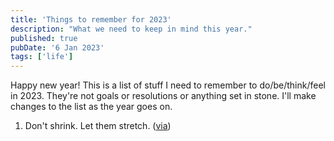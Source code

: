 ```yaml
---
title: 'Things to remember for 2023'
description: "What we need to keep in mind this year."
published: true
pubDate: '6 Jan 2023'
tags: ['life']
---
```


Happy new year! This is a list of stuff I need to remember to do/be/think/feel in 2023. They're not goals or resolutions or anything set in stone. I'll make changes to the list as the year goes on.

1. Don't shrink. Let them stretch. ([via](https://twitter.com/drthema/status/1610479131665502213?s=20&t=BjIV-vsnmXUuhqzHLkgeLA))